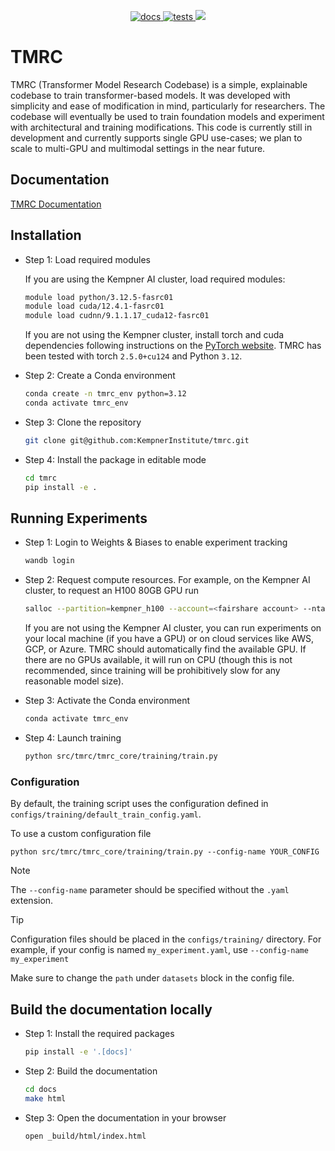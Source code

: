 
<p align="center">
  <a href="https://github.com/KempnerInstitute/tmrc/actions/workflows/deploy-docs.yml">
    <img src="https://github.com/KempnerInstitute/tmrc/actions/workflows/deploy-docs.yml/badge.svg?branch=develop" alt="docs">
  </a>
  <a href="https://github.com/KempnerInstitute/tmrc/actions/workflows/python-package.yml">
    <img src="https://github.com/KempnerInstitute/tmrc/actions/workflows/python-package.yml/badge.svg" alt="tests">
  </a>
  <a href="https://codecov.io/gh/KempnerInstitute/tmrc" > 
    <img src="https://codecov.io/gh/KempnerInstitute/tmrc/graph/badge.svg?token=PONKB6HEEH"/> 
  </a>
</p>


# TMRC

TMRC (Transformer Model Research Codebase) is a simple, explainable codebase to train transformer-based models. It was developed with simplicity and ease of modification in mind, particularly for researchers. The codebase will eventually be used to train foundation models and experiment with architectural and training modifications.  This code is currently still in development and currently supports single GPU use-cases; we plan to scale to multi-GPU and multimodal settings in the near future.

## Documentation
[TMRC Documentation](https://symmetrical-couscous-g63ee4k.pages.github.io/)


## Installation

- Step 1: Load required modules

  If you are using the Kempner AI cluster, load required modules:

  ```bash
  module load python/3.12.5-fasrc01
  module load cuda/12.4.1-fasrc01
  module load cudnn/9.1.1.17_cuda12-fasrc01 
  ```

  If you are not using the Kempner cluster, install torch and cuda dependencies following instructions on the [PyTorch website](https://pytorch.org). TMRC has been tested with torch `2.5.0+cu124` and Python `3.12`.

- Step 2: Create a Conda environment

  ```bash
  conda create -n tmrc_env python=3.12
  conda activate tmrc_env
  ```

- Step 3: Clone the repository

  ```bash
  git clone git@github.com:KempnerInstitute/tmrc.git
  ```

- Step 4: Install the package in editable mode

  ```bash
  cd tmrc
  pip install -e .
  ```

## Running Experiments

- Step 1: Login to Weights & Biases to enable experiment tracking

  ```bash
  wandb login
  ```

- Step 2: Request compute resources. For example, on the Kempner AI cluster, to request an H100 80GB GPU run

  ```bash
  salloc --partition=kempner_h100 --account=<fairshare account> --ntasks=1 --cpus-per-task=24 --mem=375G --gres=gpu:1  --time=00-07:00:00
  ```

  If you are not using the Kempner AI cluster, you can run experiments on your local machine (if you have a GPU) or on cloud services like AWS, GCP, or Azure.  TMRC should automatically find the available GPU.  If there are no GPUs available, it will run on CPU (though this is not recommended, since training will be prohibitively slow for any reasonable model size).

- Step 3: Activate the Conda environment

  ```bash
  conda activate tmrc_env
  ```

- Step 4: Launch training

  ```bash
  python src/tmrc/tmrc_core/training/train.py
  ```

### Configuration

By default, the training script uses the configuration defined in `configs/training/default_train_config.yaml`. 

To use a custom configuration file

    python src/tmrc/tmrc_core/training/train.py --config-name YOUR_CONFIG

> [!NOTE]
> The `--config-name` parameter should be specified without the `.yaml` extension.

> [!TIP]
> Configuration files should be placed in the `configs/training/` directory. For example, if your config is named `my_experiment.yaml`, use `--config-name my_experiment`

Make sure to change the `path` under `datasets` block in the config file. 

## Build the documentation locally

- Step 1: Install the required packages
  ```bash
  pip install -e '.[docs]'
  ```

- Step 2: Build the documentation
  ```bash
  cd docs
  make html
  ```

- Step 3: Open the documentation in your browser
  ```bash
  open _build/html/index.html
    ```